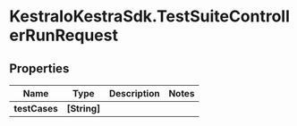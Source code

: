 # KestraIoKestraSdk.TestSuiteControllerRunRequest

## Properties

Name | Type | Description | Notes
------------ | ------------- | ------------- | -------------
**testCases** | **[String]** |  | 


